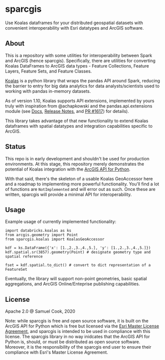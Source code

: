 # sparcgis
Use Koalas dataframes for your distributed geospatial datasets with convenient interoperability with Esri datatypes and ArcGIS software.

## About
This is a repository with some utilities for interoperability between Spark and ArcGIS (hence sparcgis). Specifically, there are utilities for converting Koalas DataFrames to ArcGIS data types - Feature Collections, Feature Layers, Feature Sets, and Feature Classes.

[Koalas](https://github.com/databricks/koalas) is a python library that wraps the pandas API around Spark, reducing the barrier to entry for big data analytics for data analysts/scientists used to working with pandas in-memory datasets.

As of version 1.10, Koalas supports API extensions, implemented by yours truly with inspiration from @achapkowski and the pandas.api.extensions module (see [Docs](https://koalas.readthedocs.io/en/latest/reference/extensions.html), [Release Notes](https://github.com/databricks/koalas/releases/tag/v1.1.0), and [PR #1617](https://github.com/databricks/koalas/pull/1617)) for details).

This library takes advantage of that new functionality to extend Koalas dataframes with spatial datatypes and integration capabilities specific to ArcGIS.

## Status
This repo is in early development and shouldn't be used for production environments. At this stage, this repository merely demonstrates the potential of Koalas integration with the [ArcGIS API for Python](https://developers.arcgis.com/python/). 

With that said, there's the skeleton of a usable Koalas GeoAccessor here and a roadmap to implementing more powerful functionality. You'll find a lot of functions are `NotImplemented` and will error out as such. Once these are written, sparcgis will provide a minimal API for interoperability.

## Usage
Example usage of currently implemented functionality:
```
import databricks.koalas as ks
from arcgis.geometry import Point
from sparcgis.koalas import KoalasGeoAccessor

kdf = ks.DataFrame({'x': [1.,2.,3.,4.,5.], 'y': [1.,2.,3.,4.,5.]})
kdf.spatial.sr(3857).geometry(Point) # designate geometry type and spatial reference

fset = kdf.spatial.to_dict() # convert to dict representation of a FeatureSet
```

Eventually, the library will support non-point geometries, basic spatial aggregations, and ArcGIS Online/Enteprise publishing capabilities.

## License
Apache 2.0 @ Samuel Cook, 2020

Note: while sparcgis is free and open source software, it is built on the ArcGIS API for Python which is free but licensed via the [Esri Master License Agreement](https://www.esri.com/content/dam/esrisites/en-us/media/legal/ma-translations/english.pdf), and sparcgis is intended to be used in compliance with this license. The sparcgis library in no way inidcates that the ArcGIS API for Python is, should, or must be distributed as open source software. Moreover, it is the responsibility of the sparcgis end user to ensure their compliance with Esri's Master License Agreement.